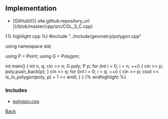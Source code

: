 ## Implementation

- [GitHub]({{ site.github.repository_url }}/blob/master/cpp/src/CGL_3_C.cpp)

{% highlight cpp %}
#include "../include/geometry/polygon.cpp"

using namespace std;

using P = Point<float11>;
using G = Polygon<float11>;

int main() {
  int n, q;
  cin >> n;
  G poly;
  P p;
  for (int i = 0; i < n; ++i) {
    cin >> p;
    poly.push_back(p);
  }
  cin >> q;
  for (int i = 0; i < q; ++i) {
    cin >> p;
    cout << is_in_polygon(poly, p) + 1 << endl;
  }
}
{% endhighlight %}

### Includes

- [polygon.cpp](../include/geometry/polygon)

[Back](..)
